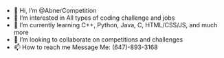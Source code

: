- 👋 Hi, I’m @AbnerCompetition
- 👀 I’m interested in All types of coding challenge and jobs
- 🌱 I’m currently learning C++, Python, Java, C, HTML/CSS/JS, and much more
- 💞️ I’m looking to collaborate on competitions and challenges
- 📫 How to reach me Message Me: (647)-893-3168

<!---
AbnerCompetition/AbnerCompetition is a ✨ special ✨ repository because its `README.md` (this file) appears on your GitHub profile.
You can click the Preview link to take a look at your changes.
--->
